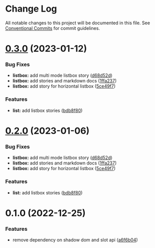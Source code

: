 # Change Log

All notable changes to this project will be documented in this file.
See [Conventional Commits](https://conventionalcommits.org) for commit guidelines.

# [0.3.0](https://github.com/PavelPleshko/yeti-design/compare/@yeti-design/components-demo@0.1.0...@yeti-design/components-demo@0.3.0) (2023-01-12)

### Bug Fixes

-   **listbox:** add multi mode listbox story ([d68d52d](https://github.com/PavelPleshko/yeti-design/commit/d68d52dbe9e243891822f9687f1c89a9b360e664))
-   **listbox:** add stories and markdown docs ([1ffa237](https://github.com/PavelPleshko/yeti-design/commit/1ffa237f6beb22a3a0847217c3e489b53eb1af8a))
-   **listbox:** add story for horizontal listbox ([5ce49f7](https://github.com/PavelPleshko/yeti-design/commit/5ce49f7b69ef169f7754a0f27493e1c0481080c0))

### Features

-   **list:** add listbox stories ([bdb8f80](https://github.com/PavelPleshko/yeti-design/commit/bdb8f8012f4581ae7f7ff169320b66164bf3cf80))

# [0.2.0](https://personal/PavelPleshko/yeti-design/compare/@yeti-design/components-demo@0.1.0...@yeti-design/components-demo@0.2.0) (2023-01-06)

### Bug Fixes

-   **listbox:** add multi mode listbox story ([d68d52d](https://personal/PavelPleshko/yeti-design/commits/d68d52dbe9e243891822f9687f1c89a9b360e664))
-   **listbox:** add stories and markdown docs ([1ffa237](https://personal/PavelPleshko/yeti-design/commits/1ffa237f6beb22a3a0847217c3e489b53eb1af8a))
-   **listbox:** add story for horizontal listbox ([5ce49f7](https://personal/PavelPleshko/yeti-design/commits/5ce49f7b69ef169f7754a0f27493e1c0481080c0))

### Features

-   **list:** add listbox stories ([bdb8f80](https://personal/PavelPleshko/yeti-design/commits/bdb8f8012f4581ae7f7ff169320b66164bf3cf80))

# 0.1.0 (2022-12-25)

### Features

-   remove dependency on shadow dom and slot api ([a6f6b04](https://personal/PavelPleshko/yeti-design/commits/a6f6b04325103a92fe1a199cc6ceed26d26fadfc))
